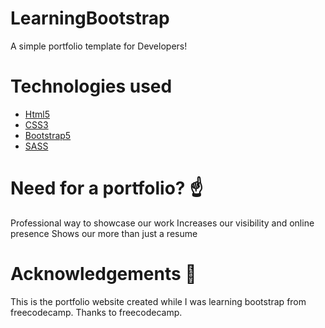 # LearningBootstrap
A simple portfolio template for Developers!

# Technologies used
<ul>
  <li><a href="https://developer.mozilla.org/en-US/docs/Glossary/HTML5">Html5</li> </a>
  <li><a href = "https://www.w3.org/TR/2001/WD-css3-roadmap-20010523/">CSS3</li></a>
  <li><a href= "https://getbootstrap.com/docs/5.0/getting-started/introduction/">Bootstrap5</li></a>
  <li><a href = "https://sass-lang.com/">SASS</li></a>
</ul>

# Need for a portfolio? ☝️
Professional way to showcase our work
Increases our visibility and online presence
Shows our more than just a resume


# Acknowledgements 🎁
This is the portfolio website created while I was learning bootstrap from freecodecamp. Thanks to freecodecamp.
